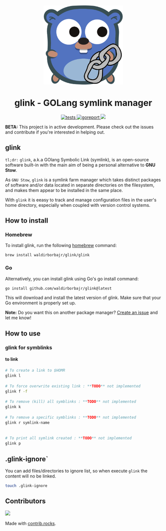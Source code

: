 
<p align="center">
  <img width="256" height="256" src="./assets/glink.png" />
</p>

<h1 align="center">glink - GOLang symlink manager</h1>

<p align="center">
  <a href="https://github.com/waldirborbajr/glink/actions/workflows/ci-cd.yaml">
    <img alt="tests" src="https://github.com/waldirborbajr/glink/actions/workflows/ci-cd.yaml/badge.svg" />
  </a>
  <a href="https://goreportcard.com/report/github.com/waldirborbajr/glink">
    <img alt="goreport" src="https://goreportcard.com/badge/github.com/waldirborbajr/glink" />
  </a>
  <a href="https://opensource.org/licenses/MIT">
    <img src="https://img.shields.io/badge/License-MIT-yellow.svg" />
  </a>
</p>

**BETA:** This project is in active development. Please check out the issues and contribute if you're interested in helping out.

## glink
`tl;dr:` `glink`, a.k.a GOlang Symbolic Link (symlink), is an open-source software built-in with the main aim of being a personal alternative to **GNU Stow**.

As `GNU Stow`, `glink` is a symlink farm manager which takes distinct packages of software and/or data located in separate directories on the filesystem, and makes them appear to be installed in the same place. 

With `glink` it is eeasy to track and manage configuration files in the user's home directory, especially when coupled with version control systems. 

## How to install

### Homebrew

To install glink, run the following [homebrew](https://brew.sh/) command:

```sh
brew install waldirborbajr/glink/glink
```

### Go

Alternatively, you can install glink using Go's go install command:

```sh
go install github.com/waldirborbajr/glink@latest
```

This will download and install the latest version of glink. Make sure that your Go environment is properly set up.

**Note:** Do you want this on another package manager? [Create an issue](https://github.com/waldirborbajr/glink/issues/new) and let me know!

## How to use

### glink for symblinks

#### to link 

```sh
# To create a link to $HOMR
glink l

# To force overwrite existing link : **TODO** not implemented
glink f -f

# To remove (kill) all symblinks : **TODO** not implemented
glink k

# To remove a specific symblinks : **TODO** not implemented
glink r symlink-name


# To print all symlink created : **TODO** not implemented
glink p
```

## .glink-ignore`

You can add files/directories to ignore list, so when execute `glink` the content will no be linked.

```sh
touch .glink-ignore
```

## Contributors

<a href="https://github.com/waldirborbajr/glink/graphs/contributors">
  <img src="https://contrib.rocks/image?repo=waldirborbajr/glink" />
</a>

Made with [contrib.rocks](https://contrib.rocks).


